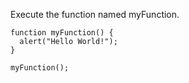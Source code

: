 Execute the function named myFunction.

    function myFunction() {
      alert("Hello World!");
    }
    
    myFunction();
